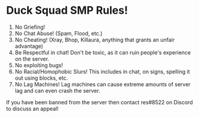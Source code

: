 # Duck Squad SMP Rules!

1) No Griefing!
2) No Chat Abuse! (Spam, Flood, etc.)
3) No Cheating! (Xray, Bhop, Killaura, anything that grants an unfair advantage)
4) Be Respectful in chat! Don't be toxic, as it can ruin people's experience on the server. 
5) No exploiting bugs! 
6) No Racial/Homophobic Slurs! This includes in chat, on signs, spelling it out using blocks, etc. 
7) No Lag Machines! Lag machines can cause extreme amounts of server lag and can even crash the server.

If you have been banned from the server then contact res#8522 on Discord to discuss an appeal!
